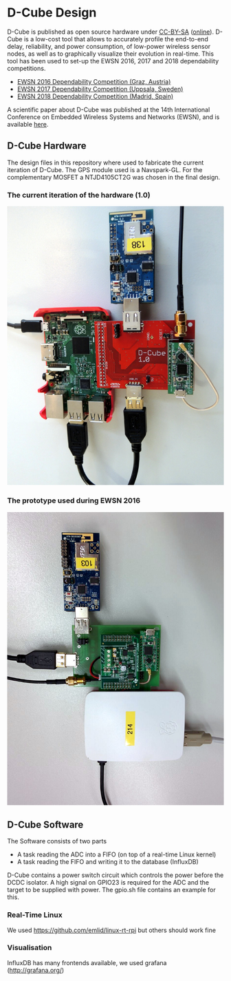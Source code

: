 # D-Cube Design #

D-Cube is published as open source hardware under [CC-BY-SA](license.md) ([online](https://creativecommons.org/licenses/by-sa/4.0/deed.en)).
D-Cube is a low-cost tool that allows to accurately profile the end-to-end delay, reliability, and power consumption, of low-power wireless sensor nodes, as well as to graphically visualize their evolution in real-time.
This tool has been used to set-up the EWSN 2016, 2017 and 2018 dependability competitions.
* [EWSN 2016 Dependability Competition (Graz, Austria)](http://www.iti.tugraz.at/EWSN2016/cms/index.php?id=8)  
* [EWSN 2017 Dependability Competition (Uppsala, Sweden)](http://www.ewsn2017.org/dependability-competition1.html)
* [EWSN 2018 Dependability Competition (Madrid, Spain)](https://ewsn2018.networks.imdea.org/competition-program.html)

A scientific paper about D-Cube was published at the 14th International Conference on Embedded Wireless Systems and Networks (EWSN), and is available [here](http://www.carloalbertoboano.com/documents/boano17competition.pdf).

## D-Cube Hardware ##
The design files in this repository where used to fabricate the current iteration of D-Cube. The GPS module used is a Navspark-GL. For the complementary MOSFET a NTJD4105CT2G was chosen in the final design.

### The current iteration of the hardware (1.0) ###
![d-cube hardware revision 1.0](img/d-cube.jpg)

### The prototype used during EWSN 2016 ###
![d-cube hardware during ewsn2016](img/d-cube_ewsn.jpg)

## D-Cube Software ##
The Software consists of two parts
* A task reading the ADC into a FIFO (on top of a real-time Linux kernel)
* A task reading the FIFO and writing it to the database (InfluxDB)

D-Cube contains a power switch circuit which controls the power before the DCDC isolator. A high signal on GPIO23 is required for the ADC and the target to be supplied with power. The gpio.sh file contains an example for this.

### Real-Time Linux ###
We used https://github.com/emlid/linux-rt-rpi but others should work fine

### Visualisation ###
InfluxDB has many frontends available, we used grafana (http://grafana.org/)
